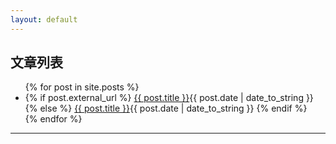 ```yaml
---
layout: default
---
```


<h2 id="top-title">文章列表</h2>
<ul>
{% for post in site.posts %}
  <li class="post-{{ post.category }}">
  {% if post.external_url %}
    <a href="{{ post.url }}">{{ post.title }}</a><abbr>{{ post.date | date_to_string }}</abbr>
  {% else %}
    <a href="{{ post.external_url }}">{{ post.title }}</a><abbr>{{ post.date | date_to_string }}</abbr>
  {% endif %}
  </li>
{% endfor %}
</ul>

-------------------------
